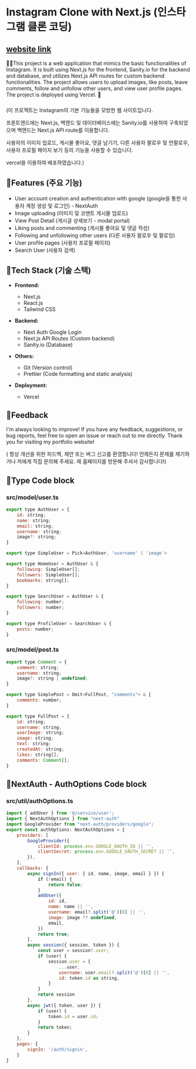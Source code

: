 # Instagram Clone with Next.js (인스타그램 클론 코딩)

## [website link](https://next-js-instagram-clone.vercel.app/)

📸🌟This project is a web application that mimics the basic functionalities of Instagram. It is built using Next.js for the frontend, Sanity.io for the backend and database, and utilizes Next.js API routes for custom backend functionalities.
The project allows users to upload images, like posts, leave comments, follow and unfollow other users, and view user profile pages.
The project is deployed using Vercel. 🚀

###

(이 프로젝트는 Instagram의 기본 기능들을 모방한 웹 사이트입니다.

프론트엔드에는 Next.js, 백엔드 및 데이터베이스에는 Sanity.io를 사용하여 구축되었으며 백엔드는 Next.js API route를 이용합니다.

사용자의 이미지 업로드, 게시물 좋아요, 댓글 남기기, 다른 사용자 팔로우 및 언팔로우, 사용자 프로필 페이지 보기 등의 기능을 사용할 수 있습니다.

vercel을 이용하여 배포하였습니다.)


## 🌟Features (주요 기능)

- User account creation and authentication with google (google을 통한 사용자 계정 생성 및 로그인) - NextAuth
- Image uploading (이미지 및 코멘트 게시물 업로드)
- View Post Detail (게시글 상세보기 - modal portal)
- Liking posts and commenting (게시물 좋아요 및 댓글 작성)
- Following and unfollowing other users (다른 사용자 팔로우 및 팔로잉)
- User profile pages (사용자 프로필 페이지)
- Search User (사용자 검색)

## 🌟Tech Stack (기술 스택)

- **Frontend:**
  - Next.js
  - React.js
  - Tailwind CSS

- **Backend:**
  - Next Auth Google Login
  - Next.js API Routes (Custom backend)
  - Sanity.io (Database)

- **Others:**
  - Git (Version control)
  - Prettier (Code formatting and static analysis)

- **Deployment:**
  - Vercel

## 🌟Feedback
I'm always looking to improve! If you have any feedback, suggestions, or bug reports, feel free to open an issue or reach out to me directly.
Thank you for visiting my portfolio website!

( 항상 개선을 위한 피드백, 제안 또는 버그 신고를 환영합니다! 언제든지 문제를 제기하거나 저에게 직접 문의해 주세요.
 제 홈페이지를 방문해 주셔서 감사합니다!)



## 🌟Type Code block

### src/model/user.ts
```js
export type AuthUser = {
    id: string;
    name: string;
    email: string;
    username: string;
    image?: string;
}

export type SimpleUser = Pick<AuthUser, 'username' | 'image'>

export type HomeUser = AuthUser & {
    following: SimpleUser[];
    followers: SimpleUser[];
    bookmarks: string[];
}

export type SearchUser = AuthUser & {
    following: number;
    followers: number;
}

export type ProfileUser = SearchUser & {
    posts: number;
}
```

### src/model/post.ts
```js
export type Comment = {
    comment: string;
    username: string;
    image?: string | undefined;
}

export type SimplePost = Omit<FullPost, "comments"> & {
    comments: number;
}

export type FullPost = {
    id: string;
    username: string;
    userImage: string;
    image: string;
    text: string;
    createdAt: string;
    likes: string[];
    comments: Comment[];
}
```


## 🌟NextAuth - AuthOptions Code block
### src/util/authOptions.ts
```js
import { addUser } from '@/service/user';
import { NextAuthOptions } from "next-auth"
import GoogleProvider from "next-auth/providers/google";
export const authOptions: NextAuthOptions = {
    providers: [
        GoogleProvider({
            clientId: process.env.GOOGLE_OAUTH_ID || '',
            clientSecret: process.env.GOOGLE_OAUTH_SECRET || '',
        }),
    ],
    callbacks: {
        async signIn({ user: { id, name, image, email } }) {
            if (!email) {
                return false;
            }
            addUser({
                id: id,
                name: name || '',
                username: email?.split('@')[0] || '',
                image: image ?? undefined,
                email,
            })
            return true;
        },
        async session({ session, token }) {
            const user = session?.user;
            if (user) {
                session.user = {
                    ...user,
                    username: user.email?.split('@')[0] || '',
                    id: token.id as string,
                }
            }
            return session
        },
        async jwt({ token, user }) {
            if (user) {
                token.id = user.id;
            }
            return token;
        }
    },
    pages: {
        signIn: '/auth/signin',
    }
}

```